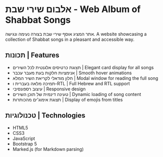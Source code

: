 # אלבום שירי שבת - Web Album of Shabbat Songs

אתר המציג אוסף שירי שבת בצורה נעימה ונגישה.
A website showcasing a collection of Shabbat songs in a pleasant and accessible way.

## תכונות | Features

- תצוגת כרטיסים אלגנטית לכל השירים | Elegant card display for all songs
- אנימציות חלקות בעת מעבר עכבר | Smooth hover animations
- חלון מודאלי לקריאת השיר המלא | Modal window for reading the full song
- תמיכה מלאה בעברית ו-RTL | Full Hebrew and RTL support
- עיצוב רספונסיבי | Responsive design
- טעינה דינמית של תוכן השירים | Dynamic loading of song content
- תצוגת אימוג'ים מהכותרות | Display of emojis from titles

## טכנולוגיות | Technologies

- HTML5
- CSS3
- JavaScript
- Bootstrap 5
- Marked.js (for Markdown parsing)
